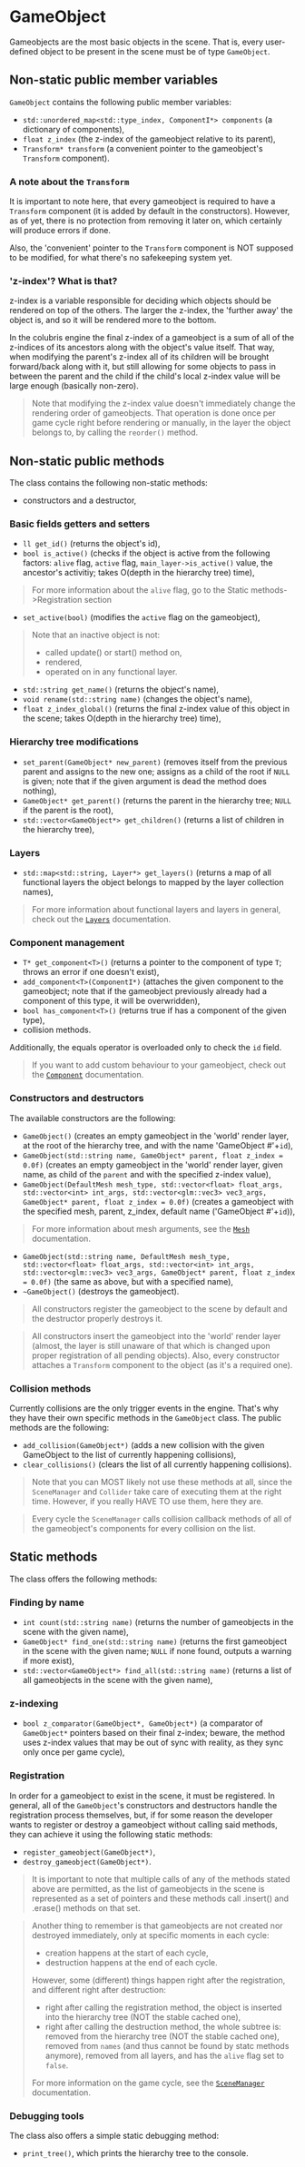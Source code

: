 # GameObject

Gameobjects are the most basic
objects in the scene. That is, every user-defined
object to be present in the scene must be of type `GameObject`.

## Non-static public member variables

`GameObject` contains the following public member variables:
- `std::unordered_map<std::type_index, ComponentI*> components` (a dictionary of components),
- `float z_index` (the z-index of the gameobject relative to its parent),
- `Transform* transform` (a convenient pointer to the gameobject's `Transform` component).

### A note about the `Transform`

It is important to note here, that every gameobject is required to have a `Transform` component (it is added by default in the constructors). However, as of yet, there is no protection from removing it later on, which certainly will produce errors if done.

Also, the 'convenient' pointer to the `Transform` component is NOT supposed to be modified, for what there's no safekeeping system yet.

### 'z-index'? What is that?
z-index is a variable responsible for deciding which objects should be rendered on top of the others. The larger the z-index, the 'further away' the object is, and so it will be rendered more to the bottom.

In the colubris engine the final z-index of a gameobject is a sum of all of the z-indices of its ancestors along with the object's value itself. That way, when modifying the parent's z-index all of its children will be brought forward/back along with it, but still allowing for some objects to pass in between the parent and the child if the child's local z-index value will be large enough (basically non-zero).

> Note that modifying the z-index value doesn't immediately change the rendering order of gameobjects. That operation is done once per game cycle right before rendering or manually, in the layer the object belongs to, by calling the `reorder()` method.

## Non-static public methods

The class contains the following non-static methods:
- constructors and a destructor,

### Basic fields getters and setters
- `ll get_id()` (returns the object's id),
- `bool is_active()` (checks if the object is active from the following factors: `alive` flag, `active` flag, `main_layer->is_active()` value, the ancestor's activitiy; takes O(depth in the hierarchy tree) time),
> For more information about the `alive` flag, go to the Static methods->Registration section
- `set_active(bool)` (modifies the `active` flag on the gameobject),
> Note that an inactive object is not:
> - called update() or start() method on,
> - rendered,
> - operated on in any functional layer.
- `std::string get_name()` (returns the object's name),
- `void rename(std::string name)` (changes the object's name),
- `float z_index_global()` (returns the final z-index value of this object in the scene; takes O(depth in the hierarchy tree) time),

### Hierarchy tree modifications
- `set_parent(GameObject* new_parent)` (removes itself from the previous parent and assigns to the new one; assigns as a child of the root if `NULL` is given; note that if the given argument is dead the method does nothing),
- `GameObject* get_parent()` (returns the parent in the hierarchy tree; `NULL` if the parent is the root),
- `std::vector<GameObject*> get_children()` (returns a list of children in the hierarchy tree),

### Layers
- `std::map<std::string, Layer*> get_layers()` (returns a map of all functional layers the object belongs to mapped by the layer collection names),
> For more information about functional layers and layers in general, check out the [`Layers`](../layers/layers.md) documentation.

### Component management
- `T* get_component<T>()` (returns a pointer to the component of type `T`; throws an error if one doesn't exist),
- `add_component<T>(ComponentI*)` (attaches the given component to the gameobject; note that if the gameobject previously already had a component of this type, it will be overwridden),
- `bool has_component<T>()` (returns true if has a component of the given type),
- collision methods.

Additionally, the equals operator is overloaded only to check the `id` field.

> If you want to add custom behaviour to your gameobject, check out the [`Component`](../component/component.md) documentation.

### Constructors and destructors

The available constructors are the following:
- `GameObject()` (creates an empty gameobject in the 'world' render layer, at the root of the hierarchy tree, and with the name 'GameObject #'+`id`),
- `GameObject(std::string name, GameObject* parent, float z_index = 0.0f)` (creates an empty gameobject in the 'world' render layer, given name, as child of the `parent` and with the specified z-index value),
- `GameObject(DefaultMesh mesh_type, std::vector<float> float_args, std::vector<int> int_args, std::vector<glm::vec3> vec3_args, GameObject* parent, float z_index = 0.0f)` (creates a gameobject with the specified mesh, parent, z_index, default name ('GameObject #'+`id`)),
> For more information about mesh arguments, see the [`Mesh`](../mesh/mesh.md) documentation.

- `GameObject(std::string name, DefaultMesh mesh_type, std::vector<float> float_args, std::vector<int> int_args, std::vector<glm::vec3> vec3_args, GameObject* parent, float z_index = 0.0f)` (the same as above, but with a specified name),
- `~GameObject()` (destroys the gameobject).

> All constructors register the gameobject to the scene by default and the destructor properly destroys it.

> All constructors insert the gameobject into the 'world' render layer (almost, the layer is still unaware of that which is changed upon proper registration of all pending objects). Also, every constructor attaches a `Transform` component to the object (as it's a required one).

### Collision methods

Currently collisions are the only trigger events in the engine. That's why they have their own specific methods in the `GameObject` class. The public methods are the following:
- `add_collision(GameObject*)` (adds a new collision with the given GameObject to the list of currently happening collisions),
- `clear_collisions()` (clears the list of all currently happening collisions).

> Note that you can MOST likely not use these methods at all, since the `SceneManager` and `Collider` take care of executing them at the right time. However, if you really HAVE TO use them, here they are. 

> Every cycle the `SceneManager` calls collision callback methods of all of the gameobject's components for every collision on the list.

## Static methods

The class offers the following methods:

### Finding by name
- `int count(std::string name)` (returns the number of gameobjects in the scene with the given name),
- `GameObject* find_one(std::string name)` (returns the first gameobject in the scene with the given name; `NULL` if none found, outputs a warning if more exist),
- `std::vector<GameObject*> find_all(std::string name)` (returns a list of all gameobjects in the scene with the given name),

### z-indexing
- `bool z_comparator(GameObject*, GameObject*)` (a comparator of `GameObject*` pointers based on their final z-index; beware, the method uses z-index values that may be out of sync with reality, as they sync only once per game cycle),

### Registration

In order for a gameobject to exist in the scene, it must be registered. In general, all of the `GameObject`'s constructors and destructors handle the registration process themselves, but, if for some reason the developer wants to register or destroy a gameobject without calling said methods, they can achieve it using the following static methods:
- `register_gameobject(GameObject*)`,
- `destroy_gameobject(GameObject*)`.

> It is important to note that multiple calls of any of the methods stated above are permitted, as the list of gameobjects in the scene is represented as a set of pointers and these methods call .insert() and .erase() methods on that set.

> Another thing to remember is that gameobjects are not created nor destroyed immediately, only at specific moments in each cycle:
> - creation happens at the start of each cycle,
> - destruction happens at the end of each cycle.
>
> However, some (different) things happen right after the registration, and different right after destruction:
> - right after calling the registration method, the object is inserted into the hierarchy tree (NOT the stable cached one),
> - right after calling the destruction method, the whole subtree is: removed from the hierarchy tree (NOT the stable cached one), removed from `names` (and thus cannot be found by statc methods anymore), removed from all layers, and has the `alive` flag set to `false`.
>
> For more information on the game cycle, see the [`SceneManager`](../scene_manager/scene_manager.md) documentation.

### Debugging tools

The class also offers a simple static debugging method:
- `print_tree()`, which prints the hierarchy tree to the console.